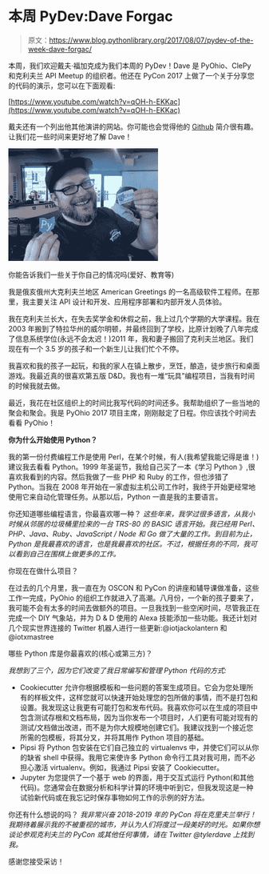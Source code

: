 # 本周 PyDev:Dave Forgac

> 原文：<https://www.blog.pythonlibrary.org/2017/08/07/pydev-of-the-week-dave-forgac/>

本周，我们欢迎戴夫·福加克成为我们本周的 PyDev！Dave 是 PyOhio、ClePy 和克利夫兰 API Meetup 的组织者。他还在 PyCon 2017 上做了一个关于分享您的代码的演示，您可以在下面观看:

[https://www.youtube.com/watch?v=qOH-h-EKKac](https://www.youtube.com/watch?v=qOH-h-EKKac)

戴夫还有一个列出他其他演讲的网站。你可能也会觉得他的 [Github](https://github.com/tylerdave) 简介很有趣。让我们花一些时间来更好地了解 Dave！

![](img/6121b923892baed5be506f5282df6069.png)

你能告诉我们一些关于你自己的情况吗(爱好、教育等)

我是俄亥俄州大克利夫兰地区 American Greetings 的一名高级软件工程师。在那里，我主要关注 API 设计和开发、应用程序部署和内部开发人员体验。

我在克利夫兰长大，在失去奖学金和休假之前，我上过几个学期的大学课程。我在 2003 年搬到了特拉华州的威尔明顿，并最终回到了学校，比原计划晚了八年完成了信息系统学位(永远不会太迟！)2011 年，我和妻子搬回了克利夫兰地区。我们现在有一个 3.5 岁的孩子和一个新生儿让我们忙个不停。

我喜欢和我的孩子一起玩，和我的家人在镇上散步，烹饪，酿造，徒步旅行和桌面游戏。我最近真的很喜欢第五版 D&D。我也有一堆“玩具”编程项目，当我有时间的时候我就去做。

最近，我花在社区组织上的时间比我写代码的时间还多。我帮助组织了一些当地的聚会和聚会。我是 PyOhio 2017 项目主席，刚刚敲定了日程。你应该找个时间去看看 PyOhio！

**你为什么开始使用 Python？**

我的第一份付费编程工作是使用 Perl，在某个时候，有人(我希望我能记得是谁！)建议我去看看 Python。1999 年圣诞节，我给自己买了一本《学习 Python 》,很喜欢我看到的内容。然后我做了一些 PHP 和 Ruby 的工作，但也涉猎了 Python。当我在 2008 年开始在一家虚拟主机公司工作时，我终于开始更经常地使用它来自动化管理任务。从那以后，Python 一直是我的主要语言。

你还知道哪些编程语言，你最喜欢哪一种？
 *这些年来，我学过很多语言，从我小时候从邻居的垃圾桶里捡来的一台 TRS-80 的 BASIC 语言开始。我已经用 Perl、PHP、Java、Ruby、JavaScript / Node 和 Go 做了大量的工作。到目前为止，Python 是我最喜欢的语言，也是我最喜欢的社区。不过，根据任务的不同，我可以看到自己在围棋上做更多的工作。*

你现在在做什么项目？

在过去的几个月里，我一直在为 OSCON 和 PyCon 的讲座和辅导课做准备，这些工作一完成，PyOhio 的组织工作就进入了高潮。八月份，一个新的孩子要来了，我可能不会有太多的时间去做额外的项目。一旦我找到一些空闲时间，尽管我正在完成一个 DIY 气象站，并为 D & D 使用的 Alexa 技能添加一些功能。我还计划对几个现实世界连接的 Twitter 机器人进行一些更新:@iotjackolantern 和@iotxmastree

哪些 Python 库是你最喜欢的(核心或第三方)？

*我想到了三个，因为它们改变了我日常编写和管理 Python 代码的方式:*

*   Cookiecutter 允许你根据模板和一些问题的答案生成项目。它会为您处理所有的样板文件，这样您就可以快速开始处理您的包所做的事情，而不是打包和设置。我发现这让我更有可能打包和发布代码。我喜欢你可以在生成的项目中包含测试存根和文档布局，因为当你发布一个项目时，人们更有可能对现有的测试/文档做出改进，而不是为你大规模地创建它们。我建议找到一个接近您所需的包模板，将其分叉，并将其用作 Python 项目的基础。
*   Pipsi 将 Python 包安装在它们自己独立的 virtualenvs 中，并使它们可以从你的缺省 shell 中获得。我用它来使许多 Python 命令行工具对我可用，而不必担心激活 virtualenv。例如，我通过 Pipsi 安装了 Cookiecutter。
*   Jupyter 为您提供了一个基于 web 的界面，用于交互式运行 Python(和其他代码)。您通常会在数据分析和科学计算的环境中听到它，但我发现这是一种试验新代码或在我忘记时保存事物如何工作的示例的好方法。

你还有什么想说的吗？
 *我非常兴奋 2018-2019 年的 PyCon 将在克里夫兰举行！我期待着展示我的不被重视的城市，并认为人们将度过一段美好的时光。如果你想谈论参观克利夫兰的 PyCon 或其他任何事情，请在 Twitter @tylerdave 上找到我。*

感谢您接受采访！